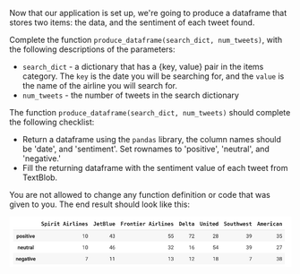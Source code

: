 <!--title={Producing Dataframes}--> 

Now that our application is set up, we're going to produce a dataframe that stores two items: the data, and the sentiment of each tweet found. 



Complete the function `produce_dataframe(search_dict, num_tweets)`,  with the following descriptions of the parameters: 

* `search_dict` - a dictionary that has a {key, value} pair in the items category. The `key` is the date you will be searching for, and the `value` is the name of the airline you will search for. 
* `num_tweets` - the number of tweets in the search dictionary



The function `produce_dataframe(search_dict, num_tweets)` should complete the following checklist: 

* Return a dataframe using the `pandas` library, the column names should be 'date', and 'sentiment'. Set rownames to 'positive', 'neutral', and 'negative.'
* Fill the returning dataframe with the sentiment value of each tweet from TextBlob.



You are not allowed to change any function definition or code that was given to you. The end result should look like this:  

<img src="images/dataframe_result.png"/>



